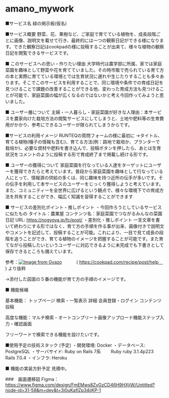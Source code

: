 # amano_mywork
■サービス名
緑の掲示板(仮名)

■サービス概要
野菜、花、果樹など、ご家庭で育てている植物を、成長段階ごとに画像、説明文を載せて行き、最終的には一つの観察日記ができる様になります。できた観察日記はcookpadの様に投稿することが出来て、様々な植物の観察日記を閲覧できるサービスです。

■ このサービスへの思い・作りたい理由
大学時代は農学部に所属、家では家庭菜園を趣味として野菜や花を育てていました。その時市販で売られている育て方の本と実際に育てている環境とでは生育状況に遅れや生じたりすることも多々あります。そこでこのサービスを利用することで、同じ環境や条件での育成日記を見つけることで課題の改善することができる他、変わった育成方法も見つけることが可能で、家庭菜園の幅が広くなるのではないかと考え今回作ってみようと思いました。

■ ユーザー層について
主婦・一人暮らし・家庭菜園が好きな人理由：本サービスを農家向けた栽培方法の閲覧サービスにしてしまうと、土地や肥料等の生育費用がかかり、参考にできるユーザーが限られてしまうからです。

■サービスの利用イメージ
RUNTEQの質問フォームの様に最初に
→タイトル、育てる植物(種子の情報も含む)、育てる方法(例：路地で栽培か、プランターで栽培か)、必要な資材や肥料を書き込んで、投稿ボタンを押したら、あとは生育状況をコメントのように投稿する形で育成終了まで掲載し続ける形です。

■ ユーザーの獲得について
家庭菜園を行なっている人達をターゲットにユーザーを獲得できたらと考えています。普段から家庭菜園を趣味として行なっている人にとって、情報源の供給の多くは、同じ趣味を持つ近所の伝手が多いです。その伝手を利用して本サービスのユーザーをじっくり獲得しようと考えています。また、コミュニティーを全世界に広げるという観点で、様々な環境下での育成方法を共有することができ、幅広く知識を習得することができます

■ サービスの差別化ポイント・推しポイント
・今回作ろうとしているサービスに似たもの
タイトル：農業屋
コンテンツ名：家庭菜園でつながるみんなの菜園日記
URL: https://nogyoya.jp/fc/post/
・差別化・推しポイント
一言文章を書いて終わりにする形ではなく、育て方の手順を作る事が出来、画像付きで説明文やコメントを記述して、投稿することが可能。これにより、一目で見て成長の段階を追うことができ、育てる植物のイメージを把握することが可能です。また育てながら投稿したいというユーザーに対応できるように未完成でも下書きとして保存できるところも備えています。

参考：[![Image from Gyazo](https://i.gyazo.com/7f2f5e44ca7131f3ec58c24b669b4def.jpg)](https://gyazo.com/7f2f5e44ca7131f3ec58c24b669b4def)
　　　( https://cookpad.com/recipe/post/help　) より抜粋

→添付した図面の５番の機能が育て方の手順のイメージです。


■ 機能候補

基本機能：
トップページ
検索・一覧表示
詳細
会員登録・ログイン
コンテンツ投稿

高度な機能：マルチ検索・オートコンプリート画像アップロード機能ステップ入力・確認画面

フリーワードで検索できる機能を設けたいです。

■使用予定の技術スタック (予定)
・開発環境: Docker
・データベース: PostgreSQL
・サーバサイド: Ruby on Rails 7系
　　Ruby ruby 3.1.4p223 Rails 7.0.4
・インフラ: Heroku


■ 機能の実装方針予定
見積中。

###　画面遷移図
Figma：https://www.figma.com/design/FmEMws8ZvGzCD46H9HXjiW/Untitled?node-id=31-58&m=dev&t=3i0uKaflZp34jjKP-1
